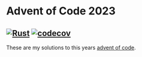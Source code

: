 # Advent of Code 2023

[![Rust](https://github.com/Oberacda/advent-of-code-2023/actions/workflows/rust.yml/badge.svg)](https://github.com/Oberacda/advent-of-code-2023/actions/workflows/rust.yml) [![codecov](https://codecov.io/gh/Oberacda/advent-of-code-2023/graph/badge.svg?token=E7LOF92SAA)](https://codecov.io/gh/Oberacda/advent-of-code-2023)
---
These are my solutions to this years [advent of code](https://adventofcode.com/).
